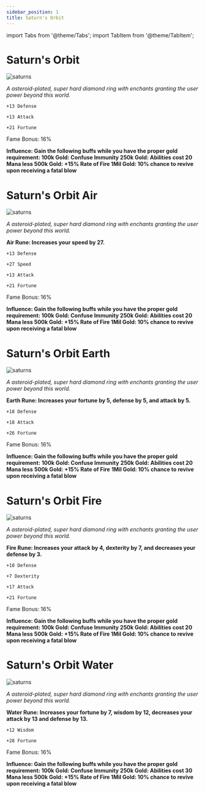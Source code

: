 ```yaml
---
sidebar_position: 1
title: Saturn's Orbit
---
```


import Tabs from '@theme/Tabs';
import TabItem from '@theme/TabItem';

<Tabs>
  <TabItem value="Saturn's Orbit" label="Saturn's Orbit" default>
   
# Saturn's Orbit

![saturns](https://vwiki.valorserver.com/api/item/picture/saturn's%20orbit)

<i>A asteroid-plated, super hard diamond ring with enchants granting the user power beyond this world.</i>
    
    +13 Defense
    
    +13 Attack
    
    +21 Fortune
    
Fame Bonus: 16%
    
**Influence: Gain the following buffs while you have the proper gold requirement:
100k Gold: Confuse Immunity
250k Gold: Abilities cost 20 Mana less
500k Gold: +15% Rate of Fire
1Mil Gold: 10% chance to revive upon receiving a fatal blow**

  </TabItem>
  <TabItem value="Air" label="Air">

# Saturn's Orbit Air

![saturns](https://vwiki.valorserver.com/api/item/picture/saturn's%20orbit%20air)

<i>A asteroid-plated, super hard diamond ring with enchants granting the user power beyond this world.</i>
    
**Air Rune: Increases your speed by 27.**
    
    +13 Defense
    
    +27 Speed
    
    +13 Attack
    
    +21 Fortune
    
Fame Bonus: 16%
    
**Influence: Gain the following buffs while you have the proper gold requirement:
100k Gold: Confuse Immunity
250k Gold: Abilities cost 20 Mana less
500k Gold: +15% Rate of Fire
1Mil Gold: 10% chance to revive upon receiving a fatal blow**

  </TabItem>
  <TabItem value="Earth" label="Earth">

# Saturn's Orbit Earth

![saturns](https://vwiki.valorserver.com/api/item/picture/saturn's%20orbit%20earth)

<i>A asteroid-plated, super hard diamond ring with enchants granting the user power beyond this world.</i>
    
**Earth Rune: Increases your fortune by 5, defense by 5, and attack by 5.**
    
    +18 Defense
    
    +18 Attack
    
    +26 Fortune
    
Fame Bonus: 16%
    
**Influence: Gain the following buffs while you have the proper gold requirement:**
**100k Gold: Confuse Immunity**
**250k Gold: Abilities cost 20 Mana less**
**500k Gold: +15% Rate of Fire**
**1Mil Gold: 10% chance to revive upon receiving a fatal blow**

  </TabItem>
  <TabItem value="Fire" label="Fire">

# Saturn's Orbit Fire

![saturns](https://vwiki.valorserver.com/api/item/picture/saturn's%20orbit%20fire)

<i>A asteroid-plated, super hard diamond ring with enchants granting the user power beyond this world.</i>
    
**Fire Rune: Increases your attack by 4, dexterity by 7, and decreases your defense by 3.**
    
    +10 Defense
    
    +7 Dexterity
    
    +17 Attack
    
    +21 Fortune
    
Fame Bonus: 16%
    
**Influence: Gain the following buffs while you have the proper gold requirement:
100k Gold: Confuse Immunity
250k Gold: Abilities cost 20 Mana less
500k Gold: +15% Rate of Fire
1Mil Gold: 10% chance to revive upon receiving a fatal blow**

  </TabItem>
  <TabItem value="Water" label="Water">

# Saturn's Orbit Water

![saturns](https://vwiki.valorserver.com/api/item/picture/saturn's%20orbit%20water)

<i>A asteroid-plated, super hard diamond ring with enchants granting the user power beyond this world.</i>
    
**Water Rune: Increases your fortune by 7, wisdom by 12, decreases your attack by 13 and defense by 13.**

    +12 Wisdom
    
    +28 Fortune
    
Fame Bonus: 16%
    
**Influence: Gain the following buffs while you have the proper gold requirement:
100k Gold: Confuse Immunity
250k Gold: Abilities cost 30 Mana less
500k Gold: +15% Rate of Fire
1Mil Gold: 10% chance to revive upon receiving a fatal blow**

  </TabItem>
</Tabs>

